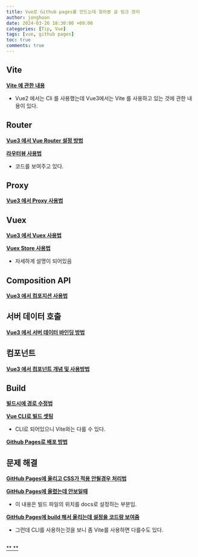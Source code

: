 ```yaml
---
title: Vue로 Github pages를 만드는데 찾아본 글 링크 정리
author: jonghoon
date: 2024-03-26 18:30:00 +09:00
categories: [Tip, Vue]
tags: [vue, github pages]
toc: true
comments: true
---
```


## Vite  

[**Vite 에 관한 내용**](https://analogcode.tistory.com/39)  
 - Vue2 에서는 Cli 를 사용했는데 Vue3에서는 Vite 를 사용하고 있는 것에 관한 내용이 있다.

## Router  

[**Vue3 에서 Vue Router 설정 방법**](https://rkaehdaos.github.io/dev/frontend/Vue-js/vue-router/)  

[**라우터뷰 사용법**](https://rkaehdaos.github.io/dev/frontend/Vue-js/vue-router/)  
 - 코드를 보여주고 있다.  

## Proxy 

[**Vue3 에서 Proxy 사용법**](https://rkaehdaos.github.io/dev/frontend/Vue-js/vue-use-proxy/)  

## Vuex 

[**Vue3 에서 Vuex 사용법**](https://rkaehdaos.github.io/dev/frontend/Vue-js/vue-Vuex/)  

[**Vuex Store 사용법**](https://velog.io/@na_jeong/VueVuex-Store-%EC%82%AC%EC%9A%A9%EB%B2%95)  
 - 자세하게 설명이 되어있음

## Composition API

[**Vue3 에서 컴포지션 사용법**](https://rkaehdaos.github.io/dev/frontend/Vue-js/vue-reusability-and-composition/)  

## 서버 데이터 호출

[**Vue3 에서 서버 데이터 바인딩 방법**](https://rkaehdaos.github.io/dev/frontend/Vue-js/vue-server-data-bind/)

## 컴포넌트  

[**Vue3 에서 컴포넌트 개념 및 사용방법**](https://rkaehdaos.github.io/dev/frontend/Vue-js/vue-component-advance/)  

## Build

[**빌드시에 경로 수정법**](https://zerogyun.dev/2020/04/15/Vue%EB%A1%9C-%EB%A7%8C%EB%93%A0-%ED%8E%98%EC%9D%B4%EC%A7%80-Github%EC%97%90-%EB%B0%B0%ED%8F%AC%ED%95%98%EA%B8%B0/)  

[**Vue CLI로 빌드 셋팅**](https://blog.naver.com/mgveg/221980424679)  
 - CLI로 되어있으니 Vite와는 다를 수 있다.   

[**Github Pages로 배포 방법**](https://velog.io/@byungjur_96/vue.js-Github-Pages%EB%A1%9C-%EB%B0%B0%ED%8F%AC%ED%95%98%EA%B8%B0)  


## 문제 해결

[**GitHub Pages에 올리고 CSS가 적용 안될경우 처리법**](https://poison-dog-do-everything.tistory.com/5)  

[**GitHub Pages에 올렸는데 안보일때**](https://poison-dog-do-everything.tistory.com/6?category=785433)  
 - 이 내용은 빌드 파일의 위치를 docs로 설정하는 부분임.  

[**GitHub Pages에 build 해서 올리는데 설정을 코드랑 보여줌**](https://hoho325.tistory.com/13)  
 - 그런데 CLI를 사용하는것을 보니 좀 Vite를 사용하면 다를수도 있다.



## 

[**  **]()  